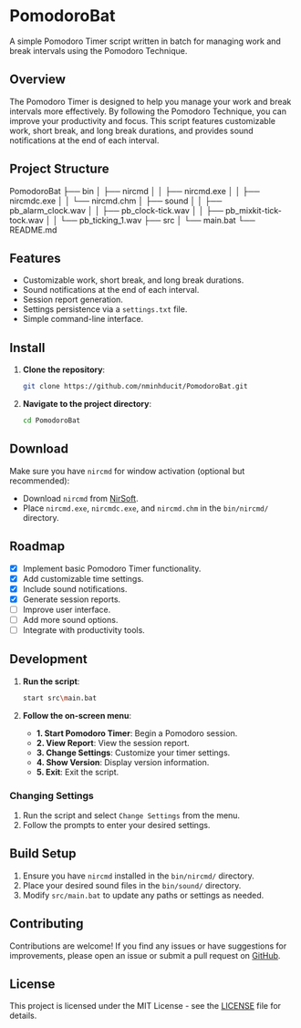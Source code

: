 # PomodoroBat

A simple Pomodoro Timer script written in batch for managing work and break intervals using the Pomodoro Technique.

## Overview

The Pomodoro Timer is designed to help you manage your work and break intervals more effectively. By following the Pomodoro Technique, you can improve your productivity and focus. This script features customizable work, short break, and long break durations, and provides sound notifications at the end of each interval.

## Project Structure

PomodoroBat
├── bin
│ ├── nircmd
│ │ ├── nircmd.exe
│ │ ├── nircmdc.exe
│ │ └── nircmd.chm
│ ├── sound
│ │ ├── pb_alarm_clock.wav
│ │ ├── pb_clock-tick.wav
│ │ ├── pb_mixkit-tick-tock.wav
│ │ └── pb_ticking_1.wav
├── src
│ └── main.bat
└── README.md

## Features

- Customizable work, short break, and long break durations.
- Sound notifications at the end of each interval.
- Session report generation.
- Settings persistence via a `settings.txt` file.
- Simple command-line interface.

## Install

1. **Clone the repository**:
    ```sh
    git clone https://github.com/nminhducit/PomodoroBat.git
    ```

2. **Navigate to the project directory**:
    ```sh
    cd PomodoroBat
    ```

## Download

Make sure you have `nircmd` for window activation (optional but recommended):

- Download `nircmd` from [NirSoft](https://www.nirsoft.net/utils/nircmd.html).
- Place `nircmd.exe`, `nircmdc.exe`, and `nircmd.chm` in the `bin/nircmd/` directory.

## Roadmap

- [x] Implement basic Pomodoro Timer functionality.
- [x] Add customizable time settings.
- [x] Include sound notifications.
- [x] Generate session reports.
- [ ] Improve user interface.
- [ ] Add more sound options.
- [ ] Integrate with productivity tools.

## Development

1. **Run the script**:
    ```sh
    start src\main.bat
    ```

2. **Follow the on-screen menu**:
    - **1. Start Pomodoro Timer**: Begin a Pomodoro session.
    - **2. View Report**: View the session report.
    - **3. Change Settings**: Customize your timer settings.
    - **4. Show Version**: Display version information.
    - **5. Exit**: Exit the script.

### Changing Settings

1. Run the script and select `Change Settings` from the menu.
2. Follow the prompts to enter your desired settings.

## Build Setup

1. Ensure you have `nircmd` installed in the `bin/nircmd/` directory.
2. Place your desired sound files in the `bin/sound/` directory.
3. Modify `src/main.bat` to update any paths or settings as needed.

## Contributing
Contributions are welcome! If you find any issues or have suggestions for improvements, please open an issue or submit a pull request on [GitHub](https://github.com/NMINHDUCIT/PomodoroBat).

## License
This project is licensed under the MIT License - see the [LICENSE](LICENSE) file for details.


